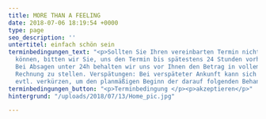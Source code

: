 ```yaml
---
title: MORE THAN A FEELING
date: 2018-07-06 18:19:54 +0000
type: page
seo_description: ''
untertitel: einfach schön sein
terminbedingungen_text: "<p>Sollten Sie Ihren vereinbarten Termin nicht wahrnehmen
  können, bitten wir Sie, uns den Termin bis spätestens 24 Stunden vorher abzusagen.
  Bei Absagen unter 24h behalten wir uns vor Ihnen den Betrag in vollem Umfang in
  Rechnung zu stellen. Verspätungen: Bei verspäteter Ankunft kann sich die Behandlungszeit
  evtl. verkürzen, um den planmäßigen Beginn der darauf folgenden Behandlung zu gewährleisten.</p>"
terminbedingungen_button: "<p>Terminbedingung </p><p>akzeptieren</p>"
hintergrund: "/uploads/2018/07/13/Home_pic.jpg"

---
```

